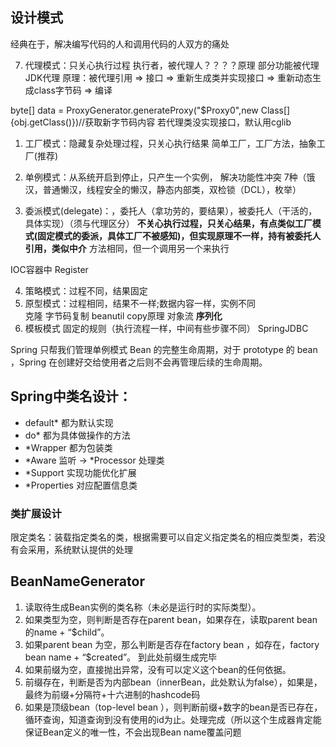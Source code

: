 ## 设计模式

经典在于，解决编写代码的人和调用代码的人双方的痛处

7. 代理模式：只关心执行过程
执行者，被代理人？？？？原理
部分功能被代理
JDK代理
原理：被代理引用 => 接口 => 重新生成类并实现接口 => 重新动态生成class字节码 => 编译

byte[] data = ProxyGenerator.generateProxy("$Proxy0",new Class[]{obj.getClass()})//获取新字节码内容
若代理类没实现接口，默认用cglib
1. 工厂模式：隐藏复杂处理过程，只关心执行结果
简单工厂，工厂方法，抽象工厂(推荐)
2. 单例模式：从系统开启到停止，只产生一个实例，
解决功能性冲突
7种（饿汉，普通懒汉，线程安全的懒汉，静态内部类，双检锁（DCL），枚举）

3. 委派模式(delegate)：，委托人（拿功劳的，要结果），被委托人（干活的，具体实现）（须与代理区分）
**不关心执行过程，只关心结果，有点类似工厂模式(固定模式的委派，具体工厂不被感知)，但实现原理不一样，持有被委托人引用，类似中介**
方法相同，但一个调用另一个来执行

IOC容器中 Register

4. 策略模式：过程不同，结果固定
5. 原型模式：过程相同，结果不一样;数据内容一样，实例不同  
克隆  字节码复制
beanutil copy原理
对象流 **序列化**
6. 模板模式    固定的规则（执行流程一样，中间有些步骤不同）
SpringJDBC



Spring 只帮我们管理单例模式 Bean 的完整生命周期，对于 prototype 的 bean ，Spring 在创建好交给使用者之后则不会再管理后续的生命周期。

## Spring中类名设计：

- default* 都为默认实现  
- do*      都为具体做操作的方法  
- \*Wrapper 都为包装类  
- *Aware   监听  -> *Processor 处理类
- \*Support 实现功能优化扩展 
- \*Properties 对应配置信息类

### 类扩展设计

限定类名：装载指定类名的类，根据需要可以自定义指定类名的相应类型类，若没有会采用，系统默认提供的处理

## BeanNameGenerator

1. 读取待生成Bean实例的类名称（未必是运行时的实际类型）。
2. 如果类型为空，则判断是否存在parent bean，如果存在，读取parent bean的name + “$child”。
3. 如果parent bean 为空，那么判断是否存在factory bean ，如存在，factory bean name + “$created”。 到此处前缀生成完毕
4. 如果前缀为空，直接抛出异常，没有可以定义这个bean的任何依据。
5. 前缀存在，判断是否为内部bean（innerBean，此处默认为false），如果是，最终为前缀+分隔符+十六进制的hashcode码
6. 如果是顶级bean（top-level bean ），则判断前缀+数字的bean是否已存在，循环查询，知道查询到没有使用的id为止。处理完成（所以这个生成器肯定能保证Bean定义的唯一性，不会出现Bean name覆盖问题
